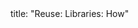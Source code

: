 <frontmatter>
title: "Reuse: Libraries: How"
</frontmatter>

<include src="index-body.md" boilerplate />
